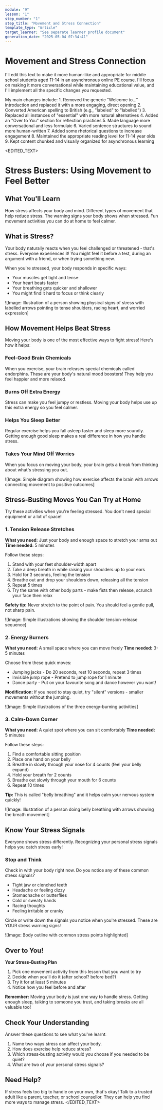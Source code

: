 ```yaml
---
module: "9"
lesson: "1"
step_number: "1"
step_title: "Movement and Stress Connection"
template_type: "Article"
target_learner: "See separate learner profile document"
generation_date: "2025-05-04 07:34:41"
---
```


# Movement and Stress Connection

I'll edit this text to make it more human-like and appropriate for middle school students aged 11-14 in an asynchronous online PE course. I'll focus on making it more conversational while maintaining educational value, and I'll implement all the specific changes you requested.

<EXPLANATION>
My main changes include:
1. Removed the generic "Welcome to..." introduction and replaced it with a more engaging, direct opening
2. Converted American spelling to British (e.g., "labeled" to "labelled")
3. Replaced all instances of "essential" with more natural alternatives
4. Added an "Over to You" section for reflection practices
5. Made language more conversational and less formulaic
6. Varied sentence structures to sound more human-written
7. Added some rhetorical questions to increase engagement
8. Maintained the appropriate reading level for 11-14 year olds
9. Kept content chunked and visually organized for asynchronous learning
</EXPLANATION>

<EDITED_TEXT>
# Stress Busters: Using Movement to Feel Better

## What You'll Learn
How stress affects your body and mind. Different types of movement that help reduce stress. The warning signs your body shows when stressed. Fun movement activities you can do at home to feel calmer.

## What is Stress?
Your body naturally reacts when you feel challenged or threatened - that's stress. Everyone experiences it! You might feel it before a test, during an argument with a friend, or when trying something new.

When you're stressed, your body responds in specific ways:
- Your muscles get tight and tense
- Your heart beats faster
- Your breathing gets quicker and shallower
- You might find it hard to focus or think clearly

![Image: Illustration of a person showing physical signs of stress with labelled arrows pointing to tense shoulders, racing heart, and worried expression]

## How Movement Helps Beat Stress

Moving your body is one of the most effective ways to fight stress! Here's how it helps:

### Feel-Good Brain Chemicals
When you exercise, your brain releases special chemicals called endorphins. These are your body's natural mood boosters! They help you feel happier and more relaxed.

### Burns Off Extra Energy
Stress can make you feel jumpy or restless. Moving your body helps use up this extra energy so you feel calmer.

### Helps You Sleep Better
Regular exercise helps you fall asleep faster and sleep more soundly. Getting enough good sleep makes a real difference in how you handle stress.

### Takes Your Mind Off Worries
When you focus on moving your body, your brain gets a break from thinking about what's stressing you out.

![Image: Simple diagram showing how exercise affects the brain with arrows connecting movement to positive outcomes]

## Stress-Busting Moves You Can Try at Home

Try these activities when you're feeling stressed. You don't need special equipment or a lot of space!

### 1. Tension Release Stretches
**What you need:** Just your body and enough space to stretch your arms out
**Time needed:** 5 minutes

Follow these steps:
1. Stand with your feet shoulder-width apart
2. Take a deep breath in while raising your shoulders up to your ears
3. Hold for 3 seconds, feeling the tension
4. Breathe out and drop your shoulders down, releasing all the tension
5. Repeat 5 times
6. Try the same with other body parts - make fists then release, scrunch your face then relax

**Safety tip:** Never stretch to the point of pain. You should feel a gentle pull, not sharp pain.

![Image: Simple illustrations showing the shoulder tension-release sequence]

### 2. Energy Burners
**What you need:** A small space where you can move freely
**Time needed:** 3-5 minutes

Choose from these quick moves:
- Jumping jacks - Do 20 seconds, rest 10 seconds, repeat 3 times
- Invisible jump rope - Pretend to jump rope for 1 minute
- Dance party - Put on your favourite song and dance however you want!

**Modification:** If you need to stay quiet, try "silent" versions - smaller movements without the jumping.

![Image: Simple illustrations of the three energy-burning activities]

### 3. Calm-Down Corner
**What you need:** A quiet spot where you can sit comfortably
**Time needed:** 5 minutes

Follow these steps:
1. Find a comfortable sitting position
2. Place one hand on your belly
3. Breathe in slowly through your nose for 4 counts (feel your belly expand)
4. Hold your breath for 2 counts
5. Breathe out slowly through your mouth for 6 counts
6. Repeat 10 times

**Tip:** This is called "belly breathing" and it helps calm your nervous system quickly!

![Image: Illustration of a person doing belly breathing with arrows showing the breath movement]

## Know Your Stress Signals

Everyone shows stress differently. Recognizing your personal stress signals helps you catch stress early!

### Stop and Think
Check in with your body right now. Do you notice any of these common stress signals?

- Tight jaw or clenched teeth
- Headache or feeling dizzy
- Stomachache or butterflies
- Cold or sweaty hands
- Racing thoughts
- Feeling irritable or cranky

Circle or write down the signals you notice when you're stressed. These are YOUR stress warning signs!

![Image: Body outline with common stress points highlighted]

## Over to You!

**Your Stress-Busting Plan**
1. Pick one movement activity from this lesson that you want to try
2. Decide when you'll do it (after school? before bed?)
3. Try it for at least 5 minutes
4. Notice how you feel before and after

**Remember:** Moving your body is just one way to handle stress. Getting enough sleep, talking to someone you trust, and taking breaks are all valuable too!

## Check Your Understanding
Answer these questions to see what you've learnt:

1. Name two ways stress can affect your body.
2. How does exercise help reduce stress?
3. Which stress-busting activity would you choose if you needed to be quiet?
4. What are two of your personal stress signals?

## Need Help?
If stress feels too big to handle on your own, that's okay! Talk to a trusted adult like a parent, teacher, or school counsellor. They can help you find more ways to manage stress.
</EDITED_TEXT>
